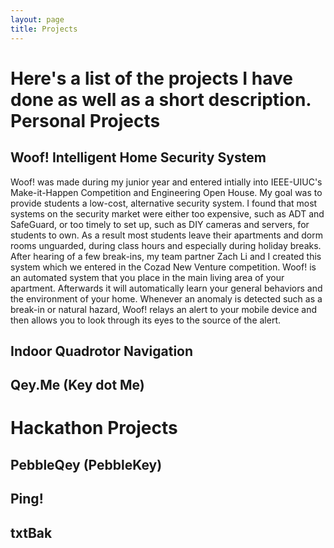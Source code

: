 ```yaml
---
layout: page
title: Projects
---
```

Here's a list of the projects I have done as well as a short description.
Personal Projects
===
Woof! Intelligent Home Security System
---
Woof! was made during my junior year and entered intially into IEEE-UIUC's Make-it-Happen Competition and Engineering Open House. My goal was to provide students a low-cost, alternative security system. I found that most systems on the security market were either too expensive, such as ADT and SafeGuard, or too timely to set up, such as DIY cameras and servers, for students to own. As a result most students leave their apartments and dorm rooms unguarded, during class hours and especially during holiday breaks. After hearing of a few break-ins, my team partner Zach Li and I created this system which we entered in the Cozad New Venture competition. Woof! is an automated system that you place in the main living area of your apartment. Afterwards it will automatically learn your general behaviors and the environment of your home. Whenever an anomaly is detected such as a break-in or natural hazard, Woof! relays an alert to your mobile device and then allows you to look through its eyes to the source of the alert.

Indoor Quadrotor Navigation
---

Qey.Me (Key dot Me)
---

Hackathon Projects
===
PebbleQey (PebbleKey)
---

Ping!
---

txtBak
---
